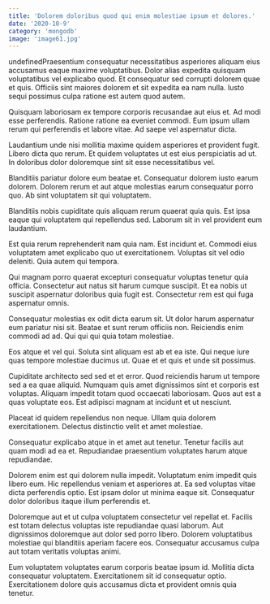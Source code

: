```yaml
---
title: 'Dolorem doloribus quod qui enim molestiae ipsum et dolores.'
date: '2020-10-9'
category: 'mongodb'
image: 'image61.jpg'
---
```


undefinedPraesentium consequatur necessitatibus asperiores aliquam eius accusamus eaque maxime voluptatibus. Dolor alias expedita quisquam voluptatibus vel explicabo quod. Et consequatur sed corrupti dolorem quae et quis. Officiis sint maiores dolorem et sit expedita ea nam nulla. Iusto sequi possimus culpa ratione est autem quod autem.
 Quisquam laboriosam ex tempore corporis recusandae aut eius et. Ad modi esse perferendis. Ratione ratione ea eveniet commodi. Eum ipsum ullam rerum qui perferendis et labore vitae. Ad saepe vel aspernatur dicta.
 Laudantium unde nisi mollitia maxime quidem asperiores et provident fugit. Libero dicta quo rerum. Et quidem voluptates ut est eius perspiciatis ad ut. In doloribus dolor doloremque sint sit esse necessitatibus vel.

Blanditiis pariatur dolore eum beatae et. Consequatur dolorem iusto earum dolorem. Dolorem rerum et aut atque molestias earum consequatur porro quo. Ab sint voluptatem sit qui voluptatem.
 Blanditiis nobis cupiditate quis aliquam rerum quaerat quia quis. Est ipsa eaque qui voluptatem qui repellendus sed. Laborum sit in vel provident eum laudantium.
 Est quia rerum reprehenderit nam quia nam. Est incidunt et. Commodi eius voluptatem amet explicabo quo ut exercitationem. Voluptas sit vel odio deleniti. Quia autem qui tempora.

Qui magnam porro quaerat excepturi consequatur voluptas tenetur quia officia. Consectetur aut natus sit harum cumque suscipit. Et ea nobis ut suscipit aspernatur doloribus quia fugit est. Consectetur rem est qui fuga aspernatur omnis.
 Consequatur molestias ex odit dicta earum sit. Ut dolor harum aspernatur eum pariatur nisi sit. Beatae et sunt rerum officiis non. Reiciendis enim commodi ad ad. Qui qui qui quia totam molestiae.
 Eos atque et vel qui. Soluta sint aliquam est ab et ea iste. Qui neque iure quas tempore molestiae ducimus ut. Quae et et quis et unde sit possimus.

Cupiditate architecto sed sed et et error. Quod reiciendis harum ut tempore sed a ea quae aliquid. Numquam quis amet dignissimos sint et corporis est voluptas. Aliquam impedit totam quod occaecati laboriosam. Quos aut est a quas voluptate eos. Est adipisci magnam at incidunt et ut nesciunt.
 Placeat id quidem repellendus non neque. Ullam quia dolorem exercitationem. Delectus distinctio velit et amet molestiae.
 Consequatur explicabo atque in et amet aut tenetur. Tenetur facilis aut quam modi ad ea et. Repudiandae praesentium voluptates harum atque repudiandae.

Dolorem enim est qui dolorem nulla impedit. Voluptatum enim impedit quis libero eum. Hic repellendus veniam et asperiores at. Ea sed voluptas vitae dicta perferendis optio. Est ipsam dolor ut minima eaque sit. Consequatur dolor doloribus itaque illum perferendis et.
 Doloremque aut et ut culpa voluptatem consectetur vel repellat et. Facilis est totam delectus voluptas iste repudiandae quasi laborum. Aut dignissimos doloremque aut dolor sed porro libero. Dolorem voluptatibus molestiae qui blanditiis aperiam facere eos. Consequatur accusamus culpa aut totam veritatis voluptas animi.
 Eum voluptatem voluptates earum corporis beatae ipsum id. Mollitia dicta consequatur voluptatem. Exercitationem sit id consequatur optio. Exercitationem dolore quis accusamus dicta et provident omnis quia tenetur.


